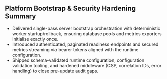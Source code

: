 ## Platform Bootstrap & Security Hardening Summary

- Delivered single-pass server bootstrap orchestration with deterministic worker startup/rollback, ensuring database pools and metrics exporters initialise exactly once.
- Introduced authenticated, paginated readiness endpoints and secured metrics streaming via bearer tokens aligned with the runtime configuration.
- Shipped schema-validated runtime configuration, configuration validation tooling, and hardened middleware (CSP, correlation IDs, error handling) to close pre-update audit gaps.
